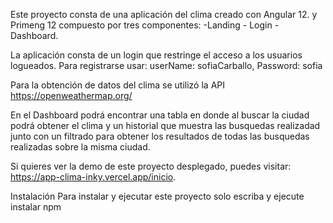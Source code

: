 Este proyecto consta de una aplicación del clima creado con Angular 12. y Primeng 12
compuesto por tres componentes: -Landing - Login -Dashboard.

La aplicación consta de  un login que restringe el acceso a los usuarios logueados.
Para registrarse usar:
userName: sofiaCarballo,
Password: sofia

Para la obtención de datos del clima se utilizó la API https://openweathermap.org/

En el Dashboard podrá encontrar una tabla en donde al buscar la ciudad podrá obtener el clima y un historial que muestra las busquedas realizadad junto con un filtrado
para obtener los resultados de todas las busquedas realizadas sobre la misma ciudad.

Si quieres ver la demo de este proyecto desplegado, puedes visitar: https://app-clima-inky.vercel.app/inicio.

Instalación
Para instalar y ejecutar este proyecto solo escriba y ejecute
instalar npm
